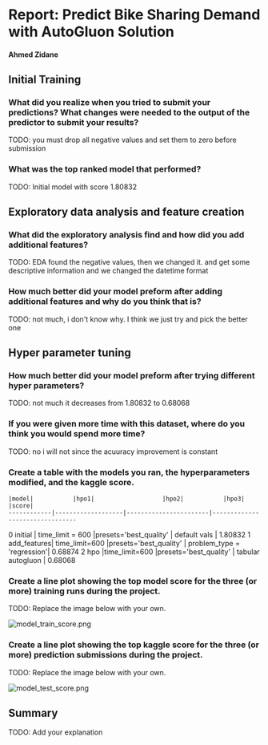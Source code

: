 # Report: Predict Bike Sharing Demand with AutoGluon Solution
#### Ahmed Zidane

## Initial Training
### What did you realize when you tried to submit your predictions? What changes were needed to the output of the predictor to submit your results?
TODO: you must drop all negative values and set them to zero before submission 

### What was the top ranked model that performed?
TODO: Initial model with score 1.80832

## Exploratory data analysis and feature creation
### What did the exploratory analysis find and how did you add additional features?
TODO: EDA found the negative values, then we changed it. and get some descriptive information
and we changed the datetime format 

### How much better did your model preform after adding additional features and why do you think that is?
TODO: not much, i don't know why. I think we just try and pick the better one

## Hyper parameter tuning
### How much better did your model preform after trying different hyper parameters?
TODO: not much it decreases from 1.80832 to 0.68068 

### If you were given more time with this dataset, where do you think you would spend more time?
TODO: no i will not since the acuuracy improvement is constant

### Create a table with the models you ran, the hyperparameters modified, and the kaggle score.
    |model|           |hpo1|                   |hpo2|           |hpo3|                   |score|
    ------------|-------------------|-----------------------|--------------------------------
0	initial	    | time_limit = 600	|presets='best_quality'	| default vals               | 1.80832
1	add_features| time_limit=600    |presets='best_quality'	| problem_type = 'regression'| 0.68874
2	hpo	        |time_limit=600     |presets='best_quality' | tabular autogluon	         | 0.68068

### Create a line plot showing the top model score for the three (or more) training runs during the project.

TODO: Replace the image below with your own.

![model_train_score.png](img/model_train_score.png)

### Create a line plot showing the top kaggle score for the three (or more) prediction submissions during the project.

TODO: Replace the image below with your own.

![model_test_score.png](img/model_test_score.png)

## Summary
TODO: Add your explanation
